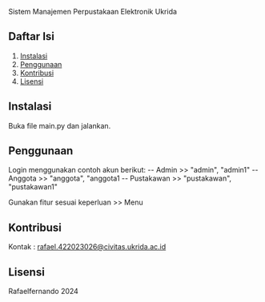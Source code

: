 Sistem Manajemen Perpustakaan Elektronik Ukrida  

## Daftar Isi

1. [Instalasi](#instalasi)
2. [Penggunaan](#penggunaan)
3. [Kontribusi](#kontribusi)
4. [Lisensi](#lisensi)

## Instalasi

Buka file main.py dan jalankan.

## Penggunaan

Login menggunakan contoh akun berikut:
-- Admin      >> "admin", "admin1"
-- Anggota    >> "anggota", "anggota1
-- Pustakawan >> "pustakawan", "pustakawan1"

Gunakan fitur sesuai keperluan >> Menu

## Kontribusi

Kontak : rafael.422023026@civitas.ukrida.ac.id

## Lisensi

Rafaelfernando 2024
